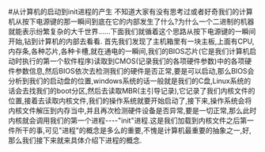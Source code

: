 #从计算机的启动到init进程的产生
不知道大家有没有思考过或者好奇我们的计算机从按下电源键的那一瞬间到底在它的内部发生了什么?为什么一个二进制的机器就能表示纷繁复杂的大千世界......下面我们就循着这个思路从按下电源键的一瞬间开始,钻到计算机的内部去看看.
首先我们发现了主机箱里有一块主板,上面有CPU,内存条,各种芯片,各种卡槽,就在通电的一瞬间,我们的BIOS芯片(它是我们计算机启动时执行的第一个软件程序)读取到CMOS(记录我们的各项硬件参数)中的各项硬件参数信息,然后BIOS依次去检测我们的硬件是否正常,要是可以启动,那么BIOS会分析到我们的启动盘的位置,windows系统的话一般就是我们的C盘,Linux系统的话会去找我们的boot分区,然后去读取MBR(主引导记录),它记录了我们内核文件的位置,接着去读取内核文件,我们的操作系统就要开始启动了,接下来,操作系统会将内核文件解压到内存当中,并且再次检测硬件设备是否异常,要是一切正常,那么此时内核就会调用我们的第一个进程----"init"进程.这是我们加载到内核文件之后第一件所干的事,可见"进程"的概念是多么的重要,不愧是计算机最重要的抽象之一,好,那么我们接下来就来具体介绍下进程的概念.